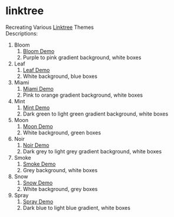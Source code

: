 # linktree
Recreating Various <a href="https://linktr.ee/" target="_blank">Linktree</a> Themes <br>
Descriptions: <br>
1. Bloom
    1. <a href="https://hannahjzhang.github.io/linktree/bloom/" target="_blank">Bloom Demo</a>
    2. Purple to pink gradient background, white boxes
2. Leaf
    1. <a href="https://hannahjzhang.github.io/linktree/leaf/" target="_blank">Leaf Demo</a>
    2. White background, blue boxes
3. Miami
    1. <a href="https://hannahjzhang.github.io/linktree/miami/" target="_blank">Miami Demo</a>
    2. Pink to orange gradient background, white boxes
4. Mint
    1. <a href="https://hannahjzhang.github.io/linktree/mint/" target="_blank">Mint Demo</a>
    2. Dark green to light green gradient background, white boxes
5. Moon
    1. <a href="https://hannahjzhang.github.io/linktree/moon/" target="_blank">Moon Demo</a>
    2. White background, green boxes
6. Noir
    1. <a href="https://hannahjzhang.github.io/linktree/noir/" target="_blank">Noir Demo</a>
    2. Dark grey to light grey gradient background, white boxes
7. Smoke
    1. <a href="https://hannahjzhang.github.io/linktree/smoke/" target="_blank">Smoke Demo</a>
    2. Grey background, white boxes
8. Snow
    1. <a href="https://hannahjzhang.github.io/linktree/snow/" target="_blank">Snow Demo</a>
    2. White background, grey boxes
8. Spray
    1. <a href="https://hannahjzhang.github.io/linktree/spray/" target="_blank">Spray Demo</a>
    2. Dark blue to light blue gradient, white boxes
